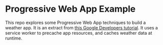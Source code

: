 # Progressive Web App Example

This repo explores some Progressive Web App techniques to build a weather app.
It is an extract from [this Google Developers tutorial][codelab]. It uses a service
worker to precache app resources, and caches weather data at runtime.

[codelab]: https://developers.google.com/web/fundamentals/codelabs/your-first-pwapp/
